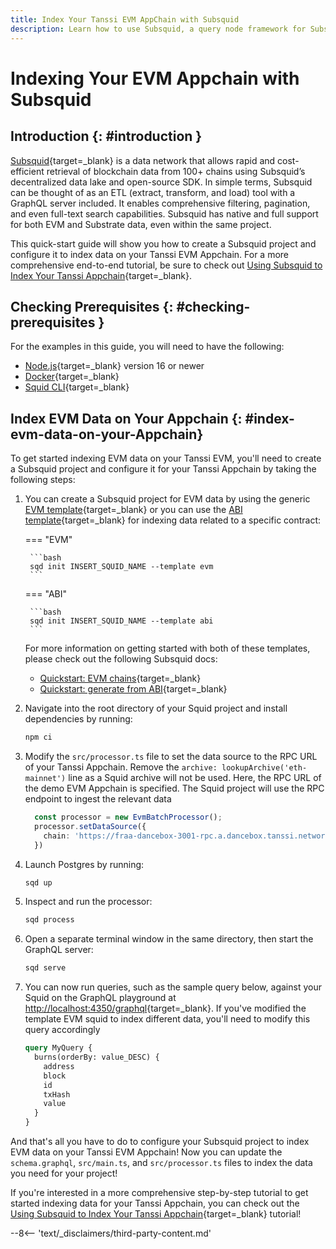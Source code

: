 ```yaml
---
title: Index Your Tanssi EVM AppChain with Subsquid
description: Learn how to use Subsquid, a query node framework for Substrate-based chains, to index and process EVM data Your Tanssi EVM Appchain.
---
```


# Indexing Your EVM Appchain with Subsquid

## Introduction {: #introduction }

[Subsquid](https://subsquid.io){target=\_blank} is a data network that allows rapid and cost-efficient retrieval of blockchain data from 100+ chains using Subsquid’s decentralized data lake and open-source SDK. In simple terms, Subsquid can be thought of as an ETL (extract, transform, and load) tool with a GraphQL server included. It enables comprehensive filtering, pagination, and even full-text search capabilities. Subsquid has native and full support for both EVM and Substrate data, even within the same project.

This quick-start guide will show you how to create a Subsquid project and configure it to index data on your Tanssi EVM Appchain. For a more comprehensive end-to-end tutorial, be sure to check out [Using Subsquid to Index Your Tanssi Appchain](/builders/tutorials/subsquid/){target=\_blank}.

## Checking Prerequisites {: #checking-prerequisites }

For the examples in this guide, you will need to have the following:

 - [Node.js](https://nodejs.org/en/download/){target=\_blank} version 16 or newer
 - [Docker](https://docs.docker.com/get-docker/){target=\_blank}
 - [Squid CLI](https://docs.subsquid.io/squid-cli/installation/){target=\_blank}

## Index EVM Data on Your Appchain {: #index-evm-data-on-your-Appchain}

To get started indexing EVM data on your Tanssi EVM, you'll need to create a Subsquid project and configure it for your Tanssi Appchain by taking the following steps:

1. You can create a Subsquid project for EVM data by using the generic [EVM template](https://github.com/subsquid-labs/squid-evm-template){target=\_blank} or you can use the [ABI template](https://github.com/subsquid-labs/squid-abi-template){target=\_blank} for indexing data related to a specific contract:

    === "EVM"

        ```bash
        sqd init INSERT_SQUID_NAME --template evm
        ```

    === "ABI"

        ```bash
        sqd init INSERT_SQUID_NAME --template abi
        ```

    For more information on getting started with both of these templates, please check out the following Subsquid docs:
      
      - [Quickstart: EVM chains](https://docs.subsquid.io/quickstart/quickstart-ethereum/){target=\_blank}
      - [Quickstart: generate from ABI](https://docs.subsquid.io/quickstart/quickstart-abi/){target=\_blank}

2. Navigate into the root directory of your Squid project and install dependencies by running: 

    ```bash
    npm ci
    ```

3. Modify the `src/processor.ts` file to set the data source to the RPC URL of your Tanssi Appchain. Remove the `archive: lookupArchive('eth-mainnet')` line as a Squid archive will not be used. Here, the RPC URL of the demo EVM Appchain is specified. The Squid project will use the RPC endpoint to ingest the relevant data

    ```ts
      const processor = new EvmBatchProcessor();
      processor.setDataSource({
        chain: 'https://fraa-dancebox-3001-rpc.a.dancebox.tanssi.network',
      })
    ```

4. Launch Postgres by running:

    ```bash
    sqd up
    ```

5. Inspect and run the processor:

    ```bash
    sqd process
    ```

6. Open a separate terminal window in the same directory, then start the GraphQL server: 

    ```bash
    sqd serve
    ```

7. You can now run queries, such as the sample query below, against your Squid on the GraphQL playground at [http://localhost:4350/graphql](http://localhost:4350/graphql){target=\_blank}. If you've modified the template EVM squid to index different data, you'll need to modify this query accordingly

    ```graphql
    query MyQuery {
      burns(orderBy: value_DESC) {
        address
        block
        id
        txHash
        value
      }
    }
    ```


And that's all you have to do to configure your Subsquid project to index EVM data on your Tanssi EVM Appchain! Now you can update the `schema.graphql`, `src/main.ts`, and `src/processor.ts` files to index the data you need for your project!

If you're interested in a more comprehensive step-by-step tutorial to get started indexing data for your Tanssi Appchain, you can check out the [Using Subsquid to Index Your Tanssi Appchain](/builders/tutorials/subsquid/){target=\_blank} tutorial!

--8<-- 'text/_disclaimers/third-party-content.md'
